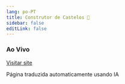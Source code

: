 ```yaml
---
lang: po-PT
title: Construtor de Castelos 🏰
sidebar: false
editLink: false
---
```


### Ao Vivo

<sample src="https://needle.tools" />

[Visitar site](https://needle.tools)


Página traduzida automaticamente usando IA